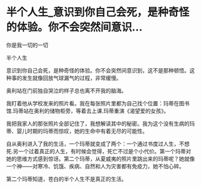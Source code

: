 # 半个人生_意识到你自己会死，是种奇怪的体验。你不会突然间意识...

你是我一切的一切

半个人生

意识到你自己会死，是种奇怪的体验。你不会突然间意识到，这不是那种顿悟。这种事的发生就像回放气球漏气的过程，非常缓慢。

奥利站在门前独自哭泣的样子总也离不开我的脑海。

我盯着他从学校发来的照片看。我在每张照片里都为自己找个位置：玛蒂在图书馆.玛蒂站在奥利的储物柜旁，等着去上课.玛蒂重演《渴望爱的女孩》。

我把我家人的那张照片全部记住了，我想解读其中的秘密。我为这个没有生病的玛蒂、婴儿时期的玛蒂而惊叹，她的生命中有着无尽的可能性。

自从奥利进入了我的生活，一个玛蒂就变成了两个：一个通过书度过人生，不想死.另一个过着真正的人生，有时候会觉得，死亡不过是个小代价。第一个玛蒂对她的思维方式感到惊讶。第二个玛蒂，从夏威夷的照片里跳出来的玛蒂呢？她就像一个神——对寒冷、饥饿、疾病、自然和人为灾害都有免疫力，她不怕心碎。

第二个玛蒂知道，苍白的半个人生不是真正的生活。